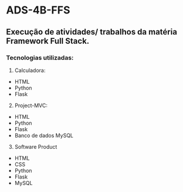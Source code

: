 # ADS-4B-FFS

## Execução de atividades/ trabalhos da matéria Framework Full Stack.

### Tecnologias utilizadas:
1. Calculadora:
- HTML
- Python
- Flask
2. Project-MVC:
- HTML
- Python
- Flask
- Banco de dados MySQL
3. Software Product
- HTML
- CSS
- Python
- Flask
- MySQL